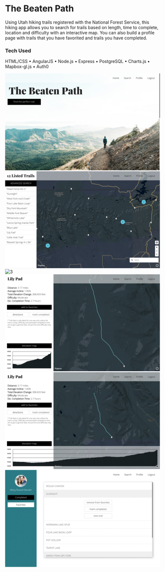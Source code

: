# The Beaten Path

Using Utah hiking trails registered with the National Forest Service, this hiking app allows you to search for trails based on length, time to complete, location and difficulty with an interactive map. You can also build a profile page with trails that you have favorited and trails you have completed.

### Tech Used
 HTML/CSS  •  AngularJS  •  Node.js  •  Express  •  PostgreSQL  •  Charts.js  •  Mapbox-gl.js  •  Auth0

![1](/readme-images/home-page.png)
![2](/readme-images/trails-map.png)
![3](/readme-images/trails-search.png)
![4](/readme-images/trail-data.png)
![5](/readme-images/elevation-map.png)
![6](/readme-images/profile-page.png)



